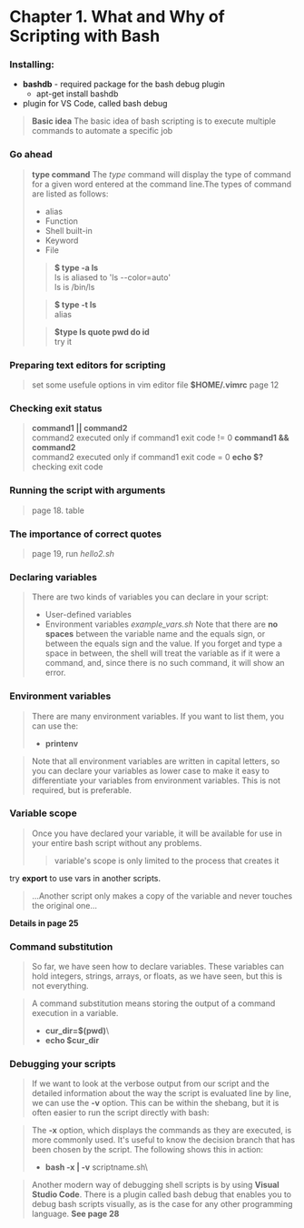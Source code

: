 # Chapter 1. What and Why of Scripting with Bash

### Installing:

- __bashdb__ - required package for the bash debug plugin
  -  apt-get install bashdb
- plugin for VS Code, called bash debug

>__Basic idea__ 
>The basic idea of bash scripting is to execute multiple commands to automate a specific job

### Go ahead
>__type command__
The _type_ command will display the type of command for a given word entered at the command line.The types of command are listed as follows:
>  - alias
>  - Function
>  - Shell built-in
>  - Keyword
>  - File
>
> >__$ type -a ls__\
ls is aliased to 'ls --color=auto'\
ls is /bin/ls
>
> >__$ type -t ls__\
alias
>
> >__$type ls quote pwd do id__\
try it


### Preparing text editors for scripting
> set some usefule options in vim editor file __$HOME/.vimrc__
page 12

### Checking exit status
>__command1 || command2__\
>command2 executed only if command1 exit code != 0
> __command1 && command2__\
>command2 executed only if command1 exit code = 0
> __echo $?__\
>checking exit code

### Running the script with arguments
>page 18. table
### The importance of correct quotes
>page 19, run _hello2.sh_

### Declaring variables
>There are two kinds of variables you can declare in your script:
>- User-defined variables
>- Environment variables
>_example_vars.sh_
Note that there are __no spaces__ between the variable name and the equals sign, or between
the equals sign and the value.
If you forget and type a space in between, the shell will treat the variable as if it were a
command, and, since there is no such command, it will show an error.
### Environment variables
>There are many environment variables. If you want to list them, you can use the:
> - __printenv__ 

>Note that all environment variables are written in capital letters, so you can declare your
variables as lower case to make it easy to differentiate your variables from environment
variables. This is not required, but is preferable.
### Variable scope
>Once you have declared your variable, it will be available for use in your entire bash script without any problems.
>>variable's scope is only limited to the process that
creates it

try __export__ to use vars in another scripts.

>...Another script only makes a copy of the variable and
never touches the original one...

__Details in page 25__

### Command substitution
>So far, we have seen how to declare variables. These variables can hold integers, strings,
arrays, or floats, as we have seen, but this is not everything.

>A command substitution means storing the output of a command execution in a variable.
> - __cur_dir=$(pwd)__\
> - __echo $cur_dir__

### Debugging your scripts
>If we want to look at the verbose output from our script and the detailed information about
the way the script is evaluated line by line, we can use the __-v__ option. This can be within the
shebang, but it is often easier to run the script directly with bash:

>The __-x__ option, which displays the commands as they are executed, is more commonly used.
It's useful to know the decision branch that has been chosen by the script. The following
shows this in action:
>- __bash -x | -v__ scriptname.sh\

>Another modern way of debugging shell scripts is by using __Visual Studio Code__.
There is a plugin called bash debug that enables you to debug bash scripts visually, as is
the case for any other programming language.
__See page 28__
